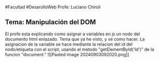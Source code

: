 #Facultad #DesarolloWeb 
Profe: Luciano Chiroli
## Tema: Manipulación del DOM
El profe esta explicando como asignar a variables en js un nodo del documento html enlazado. Tema que ya he visto, y se como hacer.
La asignacion de la variable se hace mediante la relacion del id del nodo/etiqueta con el script, usando el metodo "getElementById('Id')" de la funcion "document."
![[Pasted image 20240903092020.png]]



